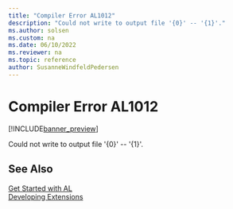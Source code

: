```yaml
---
title: "Compiler Error AL1012"
description: "Could not write to output file '{0}' -- '{1}'."
ms.author: solsen
ms.custom: na
ms.date: 06/10/2022
ms.reviewer: na
ms.topic: reference
author: SusanneWindfeldPedersen
---
```

[//]: # (START>DO_NOT_EDIT)
[//]: # (IMPORTANT:Do not edit any of the content between here and the END>DO_NOT_EDIT.)
[//]: # (Any modifications should be made in the .xml files in the ModernDev repo.)
# Compiler Error AL1012

[!INCLUDE[banner_preview](../includes/banner_preview.md)]

Could not write to output file '{0}' -- '{1}'.

[//]: # (IMPORTANT: END>DO_NOT_EDIT)
## See Also  
[Get Started with AL](../devenv-get-started.md)  
[Developing Extensions](../devenv-dev-overview.md)  